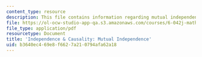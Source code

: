 ```yaml
---
content_type: resource
description: This file contains information regarding mutual independence.
file: https://ol-ocw-studio-app-qa.s3.amazonaws.com/courses/6-042j-mathematics-for-computer-science-spring-2015/b3640ec469e8f6627a210794afa62a18_MIT6_042JS15_MutualIndepend.pdf
file_type: application/pdf
resourcetype: Document
title: 'Independence & Causality: Mutual Independence'
uid: b3640ec4-69e8-f662-7a21-0794afa62a18
---
```

